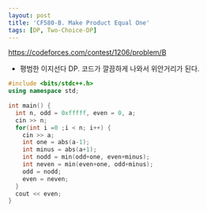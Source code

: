 ```yaml
---
layout: post
title: 'CF580-B. Make Product Equal One'
tags: [DP, Two-Choice-DP]
---
```


<https://codeforces.com/contest/1206/problem/B>

- 평범한 이지선다 DP. 코드가 깔끔하게 나와서 위안거리가 된다.

```c++
#include <bits/stdc++.h>
using namespace std;
 
int main() {
  int n, odd = 0xfffff, even = 0, a;
  cin >> n;
  for(int i =0 ;i < n; i++) {
    cin >> a;
    int one = abs(a-1);
    int minus = abs(a+1);
    int nodd = min(odd+one, even+minus);
    int neven = min(even+one, odd+minus);
    odd = nodd;
    even = neven;
  }
  cout << even;
}
 
```